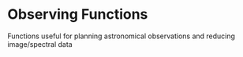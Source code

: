 # Observing Functions

Functions useful for planning astronomical observations and reducing image/spectral data
